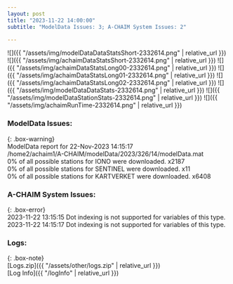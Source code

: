 ```yaml
---
layout: post
title: "2023-11-22 14:00:00"
subtitle: "ModelData Issues: 3; A-CHAIM System Issues: 2"

---
```


![]({{ "/assets/img/modelDataDataStatsShort-2332614.png" | relative_url }})
![]({{ "/assets/img/achaimDataStatsShort-2332614.png" | relative_url }})
![]({{ "/assets/img/achaimDataStatsLong00-2332614.png" | relative_url }})
![]({{ "/assets/img/achaimDataStatsLong01-2332614.png" | relative_url }})
![]({{ "/assets/img/achaimDataStatsLong02-2332614.png" | relative_url }})
![]({{ "/assets/img/modelDataDataStats-2332614.png" | relative_url }})
![]({{ "/assets/img/modelDataStationStats-2332614.png" | relative_url }})
![]({{ "/assets/img/achaimRunTime-2332614.png" | relative_url }})


### ModelData Issues:  
  
{: .box-warning}  
 ModelData report for 22-Nov-2023 14:15:17   
 /home2/achaim1/A-CHAIM/modelData/2023/326/14/modelData.mat   
 0% of all possible stations for IONO were downloaded. x2187   
 0% of all possible stations for SENTINEL were downloaded. x11   
 0% of all possible stations for KARTVERKET were downloaded. x6408   
  
### A-CHAIM System Issues:  
  
{: .box-error}  
2023-11-22 13:15:15 Dot indexing is not supported for variables of this type.  
2023-11-22 14:15:17 Dot indexing is not supported for variables of this type.  

### Logs:  
  
{: .box-note}  
[Logs.zip]({{ "/assets/other/logs.zip" | relative_url }})  
[Log Info]({{ "/logInfo" | relative_url }})  
